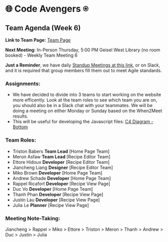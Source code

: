 # 🌐 Code Avengers ⍟

## Team Agenda (Week 6)

**Link to Team Page:** [Team Page](https://github.com/cse110-sp21-group36/cse110-sp21-group36/blob/main/admin/team.md)

__Next Meeting__: In-Person Thursday, 5:00 PM Geisel West Library (no room booked) - Weekly Team Meeting 6

**Just a Reminder**, we have daily [Standup Meetings at this link](https://app.sup.today/dashboard?timePeriod=this_week), or on Slack, and it is required that group members fill them out to meet Agile standards.

### Assignments:
- We have decided to divide into 3 teams to start working on the website more efficently. Look at the team roles to see which team you are on, you should also be in a Slack chat with your teammates. We will be doing a meeting on either Monday or Sunday based on the When2Meet results.
- This will be useful for developing the Javascript files: [C4 Diagram - Bottom](https://github.com/cse110-sp21-group36/cse110-sp21-group36/blob/main/specs/brainstorm/C4%20Diagram%20Bottom%20Level.PNG)

### Team Roles:
- Triston Babers __Team Lead__ [Home Page Team]
- Meron Asfaw __Team Lead__ [Recipe Editor Team]
- Ettore Hidoux __Developer__ [Recipe Editor Team]
- Jiancheng Liang __Designer__ [Recipe Editor Team]
- Miko Brown __Developer__ [Home Page Team]
- Andrew Schade __Developer__ [Home Page Team]
- Rappel Ricafort __Developer__ [Recipe View Page]
- Duc Vo __Developer__ [Home Page Team]
- Thanh Phan __Developer__ [Recipe View Page]
- Justin Lau __Developer__ [Recipe View Page]
- Julia Le __Planner__ [Recipe View Page]

### Meeting Note-Taking:
Jiancheng > Rappel > Miko > Ettore > Triston > Meron > Thanh > Andrew > Duc > Justin > Julia
